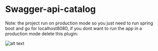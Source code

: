 # Swagger-api-catalog

Note: the project run on production mode so you just need to run spring boot and go for localhost8080, if you dont want to run the app in a production mode delete this plugin:

![alt text](https://github.com/amitai1992/blob/Swagger-api-catalog/main/images/productiondep.png)
